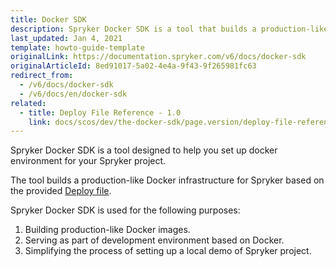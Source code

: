```yaml
---
title: Docker SDK
description: Spryker Docker SDK is a tool that builds a production-like Docker infrustructure for Spryker.
last_updated: Jan 4, 2021
template: howto-guide-template
originalLink: https://documentation.spryker.com/v6/docs/docker-sdk
originalArticleId: 8ed91017-5a02-4e4a-9f43-9f265981fc63
redirect_from:
  - /v6/docs/docker-sdk
  - /v6/docs/en/docker-sdk
related:
  - title: Deploy File Reference - 1.0
    link: docs/scos/dev/the-docker-sdk/page.version/deploy-file-reference-1.0.html
---
```


Spryker Docker SDK is a tool designed to help you set up docker environment for your Spryker project.

The tool builds a production-like Docker infrastructure for Spryker based on the provided [Deploy file](/docs/scos/dev/docker-sdk/deploy-file-reference-1.0.html).

Spryker Docker SDK is used for the following purposes:

1. Building production-like Docker images.
2. Serving as part of development environment based on Docker.
3. Simplifying the process of setting up a local demo of Spryker project.

